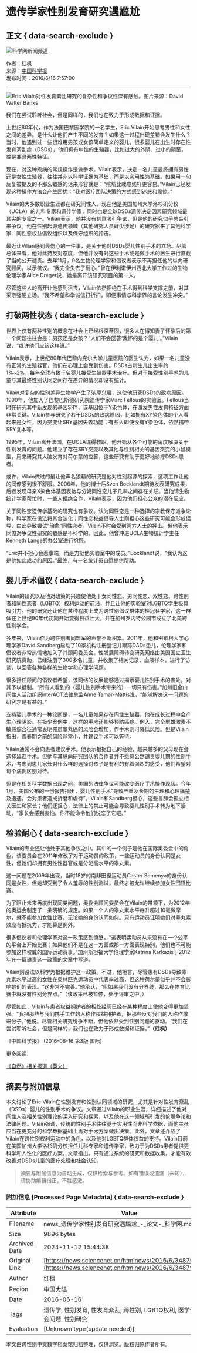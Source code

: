 # 遗传学家性别发育研究遇尴尬

## 正文 { data-search-exclude }


![科学网新闻频道](/images/news.jpg)

作者：红枫  
来源：[中国科学报](http://www.sciencenet.cn/dz/dznews_photo.aspx)  
发布时间：2016/6/16 7:57:00  

---

![Eric Vilain对性发育紊乱研究的复杂性和争议性深有感触。图片来源：David Walter Banks](/upload/news/images/2016/6/2016616755531540.jpg)

我们在尝试聆听社会，但是同样的，我们也在致力于形成数据和证据。

上世纪80年代，作为法国巴黎医学院的一名学生，Eric Vilain开始思考男性和女性之间的差异。是什么让他们产生不同的发育？如果这一过程出现差错会发生什么？当时，他遇到过一些很难用男孩或女孩简单定义的婴儿。很多婴儿在出生时存在性发育紊乱症（DSDs），他们拥有中性的生殖器，比如过大的外阴、过小的阴茎，或是兼具两性特征。

现在，对这种疾病的常规操作是做手术。Vilain表示，决定一名儿童最终拥有男性还是女性生殖器，往往并非以科学证据为基础，而是以实用性为基础。如果用一句反复被提及的不那么敏感的话来形容就是：“挖坑比栽电线杆更容易。”Vilain已经发现这种操作方法会产生困扰：“我对医疗团队决策的方式感到迷惑和震惊。”

Vilain的大多数职业生涯都在研究间性人。现在他是美国加州大学洛杉矶分校（UCLA）的儿科专家和遗传学家，同时也是全球DSDs遗传决定因素研究领域最顶尖的专家之一。Vilian表示，他并没有刻意吸引争论，但是他的研究似乎总会引来争议。他在性别起源遗传领域（其他研究人员鲜少涉足）的研究招来了其他科学家、同性恋权益倡议组织以及保守组织的抨击。

最近让Vilian感到最伤心的一件事，是关于他对DSDs婴儿性别手术的立场。尽管总体来看，他对此持反对态度，但他并没有对这些手术或是做手术的医生进行直截了当的公开谴责。去年11月，9名生物伦理学家和倡议者表示不再担任他的纵向研究顾问，以示抗议。“我完全失去了耐心。”曾在伊利诺伊州西北大学工作过的生物伦理学家Alice Dreger说，她是离开该研究项目的第一人。

尽管这些人的离开让他感到沮丧，Vilain依然拒绝在手术得到科学支撑之前，对其采取强硬立场。“我不希望科学诚信打折扣，即便事情与科学界的言论发生冲突。”

## 打破两性状态 { data-search-exclude }

世界上仅有两种性别的概念在社会上已经根深蒂固，很多人在得知妻子怀孕后的第一个问题往往会是：男孩还是女孩？“人们不会回答‘我怀的是个婴儿’。”Vilain说，“或许他们应该这样说。”

Vilain表示，上世纪80年代巴黎内克尔大学儿童医院的医生认为，如果一名儿童没有正常的生殖器官，他们在心理上会受到伤害。DSDs占新生儿出生率约1%~2%，每年全球有数千名婴儿接受生殖器手术治疗。但对于接受性别手术的儿童与其最终性别认同之间存在差异的情况却没有统计。

Vilain对复杂的性别差异生物学产生了浓厚兴趣，这使他研究DSDs的致病原因。1990年，他加入了巴黎巴斯德研究院遗传学家Marc Fellous的实验室。Fellous当时在研究其中新发现的基因SRY，该基因位于Y染色体，在激发男性发育特征方面非常关键。Vilain参与研究了若干DSDs的致病原因，比如拥有XY染色体的个人看起来是女性，因为突变让SRY基因失去功能；有些人即便没有Y染色体，依然携带SRY复本等。

1995年，Vilain离开法国，在UCLA谋得教职。他开始从各个可能的角度解决关于性别发育的问题。他建立了存在SRY突变以及其他与性别相关的基因突变的小鼠模型，用来研究其大脑发育对荷尔蒙的应答，这些研究有助于更好地诊疗DSDs患者。

或许，Vilain做过的最让他声名狼藉的研究是他对性别起源的探索，这项工作让他的同僚感到很不舒服。2006年，他的博士后Sven Bocklandt期待发表研究成果，后者发现母亲X染色体基因表达与分娩同性恋儿子几率之间存在关联。当他请生物统计学家帮忙时，一些人拒绝合作，Vilain表示，因为他们担心公众的潜在反应。

关于同性恋遗传学基础的研究也有争议。认为同性恋是一种选择的宗教保守派争论称，科学家在设法将其合法化；同性恋权益倡导人士则担心这些研究可能会形成误导，由此导致尝试“治愈”同性恋者。Vilain不时会受到两方人士的抨击。但他表示同僚对争议性研究的敏感是不科学的。因此，他曾冲进UCLA生物统计学主任 Kenneth Lange的办公室进行抱怨。

“Eric并不担心会惹事端，而是力挺他实验室中的成员。”Bocklandt说，“我认为这是他如此成功的原因。”最终，有一名统计员自愿提供帮助。

## 婴儿手术倡议 { data-search-exclude }

Vilain的研究以及他对政策的兴趣使他处于女同性恋、男同性恋、双性恋、跨性别者和同性恋者（LGBTQ）权利运动的前沿，并且让他的实验室对LGBTQ学生极具吸引力。他的研究还让他在某种程度上成为跨性别倡议群体的桂冠科学家，这一群体在上世纪90年代初期开始变得日益壮大，并在加州罗内特公园市成立了北美跨性别学会。

多年来，Vilain作为跨性别者同盟军的声誉不断积累。2011年，他和密歇根大学心理学家David Sandberg启动了10家机构注册登记并跟踪DADs患儿，伦理学家和倡议者非常热情地加入了其顾问委员会。性发展障碍转变研究网络由美国国立卫生研究院资助，已经注册了300多名儿童，并收集了相关记录、血液样本，进行了访谈，以回答各种各样的生物学和心理学问题。

很多担任顾问的倡议者希望，该网络的发展能够通过揭示婴儿性别手术的害处，对其予以抵制。“所有人看到的（婴儿性别手术带来的）一切只有伤害。”加州旧金山间性人活动组织interACT法律总监Anne Tamar-Mattis说，“能够解决这一问题的研究才是有益的。”

支持婴儿手术的一种论断是，一名儿童如果存在间性生殖器，他在成长过程中会产生心理阴影。在极少案例中，这样的手术还能够预防癌症。例入，完全型雄激素不敏感综合征通常表明罹患睾丸癌的风险会增加，作手术则可降低风险。但是Vilain指出，青春期之前的风险非常小，并建议手术可以等待。

Vilain通常不会向患者建议手术。他表示根据自己的经验，越来越多的父母现在会选择延迟手术。但他与其纵向研究团队的合作者并不愿意公然谴责婴儿期的性别手术，考虑到患儿家长对什么样的选择对孩子是有利的有着强烈的感受，他们希望对每个病例区别对待。

但是在相关科学数据出现之前，美国的法律争议可能改变医疗手术操作现状。今年1月，美国公布的一份报告指出，婴儿性别手术“导致严重及长期的生理和心理痛楚及遭遇，会对患者造成折磨和虐待”。Vilain和Sandberg担心，这些言辞会孤立相关医生和家长；他们还担心，法律上的禁止可能会导致婴儿性别手术转为地下活动。“家长会感到害怕。你不能命令他们说忘了它吧。”

## 检验耐心 { data-search-exclude }

Vilain的专业还让他处于其他争议之中。其中的一个例子是他在国际奥委会中的角色，该委员会在2011年修改了对于运动员的政策，一些运动员的身份认同是女性，但她们却拥有男性性器官或是分泌高水平的睾丸素。

这一问题在2009年出现，当时18岁的南非田径运动员Caster Semenya的身份认同是女性，但她却受到了令人羞辱的性别测试，最终才被允许继续参加女性田径比赛。

为了阻止未来再度出现同类问题，奥委会顾问委员会在Vilain的带领下，为2012年的奥运会制定了一条明确的规定。如果一个人的睾丸素水平每升超过10毫微摩尔，就不能参加女性比赛，无论她的身份认同如何。只有运动员证明她们对睾丸素效应有抵抗力，才能算是例外。

很多倡议者和伦理学家对这一政策感到愤怒。“这表明运动员从来没有在一个公平的平台上开始比赛；如果他们不是在这一方面或那一方面表现特别，他们也不可能参加这样权威的国际运动赛事。”加州斯坦福大学伦理学家Katrina Karkazis于2012年在一篇谴责这一政策的文章中写道。

Vilain则设法以科学为根据维护这一政策。不过，他坦言，尽管患有DSDs导致睾丸素水平过高的女性在奥林匹克运动员中代表率过高，但这种荷尔蒙似乎并不会影响她们的表现。“这非常不完善。”他承认，“但如果我们没有分界线，那么在体育比赛中就没有性别分界点。”（该政策已被暂停，处于评审之中。）

尽管如此，Vilain与患者权益拥护者的相处经历已经在某种程度上使他变得更加坚强。“我把那些与我们携手工作的人称作权益拥护者，把那些反对我们的人称作激进分子。”他说。尽管相关研究纷争不断，但他依然受到性别问题的驱动。“我们在尝试聆听社会，但是同样的，我们也在致力于形成数据和证据。”**（红枫）**

《中国科学报》 (2016-06-16 第3版 国际)

更多阅读:

[《自然》相关报道（英文）](http://www.nature.com/news/the-spectrum-of-sex-development-eric-vilain-and-the-intersex-controversy-1.19873)
<!-- tcd_original_link https://news.sciencenet.cn/htmlnews/2016/6/348793.shtm -->
## 摘要与附加信息

<!-- tcd_abstract -->
本文讨论了Eric Vilain在性别发育和性别认同领域的研究，尤其是针对性发育紊乱（DSDs）婴儿的性别手术的争议。文章通过Vilain的职业生涯，详细描述了他对间性人及相关性别理论的深入研究和探索，以及他在这一领域所引发的伦理争论和法律问题。Vilain强调，传统的性别手术往往基于实用性而非科学依据，而他主张应当在更充分的科学数据基础上再对手术方案做出决策。此外，文章还介绍了Vilain在跨性别权利运动中的角色，以及他对LGBTQ群体权益的支持。Vilain目前在美国加州大学洛杉矶分校担任儿科专家和遗传学家，致力于为DSDs患者提供更科学和人性化的医疗方案。文章指出，只有通过系统的研究和数据收集，才能有效改善对DSDs儿童的医疗处理和社会认知。
<!-- tcd_abstract_end -->

> 摘要与附加信息为自动生成，仅供检索与参考。如有错误或遗漏（未知），请协助编辑指正，不胜感激。

### 附加信息 [Processed Page Metadata] { data-search-exclude }

| Attribute       | Value                                  |
|-----------------|----------------------------------------|
| Filename        | news_遗传学家性别发育研究遇尴尬_-_论文-_科学网.md                             |
| Size            | 9896 bytes                           |
| Archived Date   | 2024-11-12 15:44:38                             |
| Original Link   | [https://news.sciencenet.cn/htmlnews/2016/6/348793.shtm](https://news.sciencenet.cn/htmlnews/2016/6/348793.shtm)                       |
| Author          | 红枫                               |
| Region          | 中国大陆                               |
| Date            | 2016-06-16                                 |
| Tags            | 遗传学, 性别发育, 性发育紊乱, 跨性别, LGBTQ权利, 医学伦理, 社会问题, 性别研究                                 |
| Evaluation            | [Unknown type(update needed)]                                 |
<!-- tcd_table_end -->

本文由跨性别中文数字档案馆归档整理，仅供浏览。版权归原作者所有。
